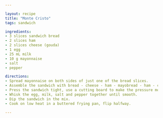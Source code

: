 ```yaml
---

layout: recipe
title: "Monte Cristo"
tags: sandwich

ingredients:
- 3 slices sandwich bread
- 2 slices ham
- 2 slices cheese (gouda)
- 1 egg
- 25 mL milk
- 10 g mayonnaise
- salt
- pepper

directions:
- Spread mayonnaise on both sides of just one of the bread slices.
- Assemble the sandwich with bread - cheese - ham - mayobread - ham - cheese -bread.
- Press the sandwich tight, use a cutting board to make the pressure more uniform.
- Whisk the egg, milk, salt and pepper together until smooth.
- Dip the sandwich in the mix.
- Cook on low heat in a buttered frying pan, flip halfway.

---
```


